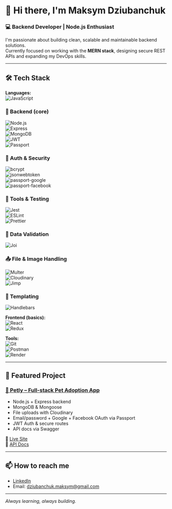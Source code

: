 # 👋 Hi there, I'm Maksym Dziubanchuk

### 💻 Backend Developer | Node.js Enthusiast

I'm passionate about building clean, scalable and maintainable backend solutions.  
Currently focused on working with the **MERN stack**, designing secure REST APIs and expanding my DevOps skills.

---

## 🛠 Tech Stack

**Languages:**  
![JavaScript](https://img.shields.io/badge/javascript-%23323330.svg?style=flat&logo=javascript)

### 🧠 Backend (core)  
![Node.js](https://img.shields.io/badge/-Node.js-green?logo=node.js)  
![Express](https://img.shields.io/badge/-Express-black?logo=express)  
![MongoDB](https://img.shields.io/badge/-MongoDB-brightgreen?logo=mongodb)  
![JWT](https://img.shields.io/badge/-JWT-black?logo=jsonwebtokens)  
![Passport](https://img.shields.io/badge/-Passport-blue)

### 🔐 Auth & Security  
![bcrypt](https://img.shields.io/badge/-bcrypt-yellowgreen)  
![jsonwebtoken](https://img.shields.io/badge/-JWT-black)  
![passport-google](https://img.shields.io/badge/-GoogleAuth-lightblue)  
![passport-facebook](https://img.shields.io/badge/-FacebookAuth-darkblue)

### 🧰 Tools & Testing  
![Jest](https://img.shields.io/badge/-Jest-red?logo=jest)  
![ESLint](https://img.shields.io/badge/-ESLint-blue?logo=eslint)  
![Prettier](https://img.shields.io/badge/-Prettier-ff69b4?logo=prettier)

### 🧪 Data Validation  
![Joi](https://img.shields.io/badge/-Joi-lightgreen)

### 📤 File & Image Handling  
![Multer](https://img.shields.io/badge/-Multer-orange)  
![Cloudinary](https://img.shields.io/badge/-Cloudinary-blue?logo=cloudinary)  
![Jimp](https://img.shields.io/badge/-Jimp-purple)

### 🧱 Templating  
![Handlebars](https://img.shields.io/badge/-Handlebars-orange?logo=handlebarsdotnet)

**Frontend (basics):**  
![React](https://img.shields.io/badge/react-%2320232a.svg?style=flat&logo=react&logoColor=%2361DAFB)  
![Redux](https://img.shields.io/badge/redux-%23593d88.svg?style=flat&logo=redux&logoColor=white)

**Tools:**  
![Git](https://img.shields.io/badge/git-%23F05033.svg?style=flat&logo=git)  
![Postman](https://img.shields.io/badge/Postman-FF6C37?style=flat&logo=postman)  
![Render](https://img.shields.io/badge/Render-%46E3B7.svg?style=flat&logo=render)

---

## 📌 Featured Project

### [🐾 Petly – Full-stack Pet Adoption App](https://github.com/MaksymDziubanchuk/petly-backend)

- Node.js + Express backend  
- MongoDB & Mongoose  
- File uploads with Cloudinary  
- Email/password + Google + Facebook OAuth via Passport  
- JWT Auth & secure routes  
- API docs via Swagger

🔗 [Live Site](https://petly-project.vercel.app/)  
🔗 [API Docs](https://petly-backend-6jdb.onrender.com/api-docs/)

---

## 📫 How to reach me

- [LinkedIn](https://www.linkedin.com/in/maksym-dziubanchuk-a6b981264/)
- Email: dziubanchuk.maksym@gmail.com

---

_Always learning, always building._
